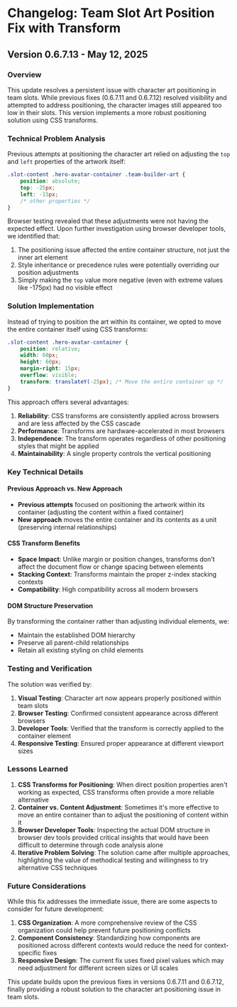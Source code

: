 # Changelog: Team Slot Art Position Fix with Transform

## Version 0.6.7.13 - May 12, 2025

### Overview
This update resolves a persistent issue with character art positioning in team slots. While previous fixes (0.6.7.11 and 0.6.7.12) resolved visibility and attempted to address positioning, the character images still appeared too low in their slots. This version implements a more robust positioning solution using CSS transforms.

### Technical Problem Analysis
Previous attempts at positioning the character art relied on adjusting the `top` and `left` properties of the artwork itself:

```css
.slot-content .hero-avatar-container .team-builder-art {
    position: absolute;
    top: -25px; 
    left: -15px;
    /* other properties */
}
```

Browser testing revealed that these adjustments were not having the expected effect. Upon further investigation using browser developer tools, we identified that:

1. The positioning issue affected the entire container structure, not just the inner art element
2. Style inheritance or precedence rules were potentially overriding our position adjustments
3. Simply making the `top` value more negative (even with extreme values like -175px) had no visible effect

### Solution Implementation
Instead of trying to position the art within its container, we opted to move the entire container itself using CSS transforms:

```css
.slot-content .hero-avatar-container {
    position: relative;
    width: 60px;
    height: 60px;
    margin-right: 15px;
    overflow: visible;
    transform: translateY(-25px); /* Move the entire container up */
}
```

This approach offers several advantages:
1. **Reliability**: CSS transforms are consistently applied across browsers and are less affected by the CSS cascade
2. **Performance**: Transforms are hardware-accelerated in most browsers
3. **Independence**: The transform operates regardless of other positioning styles that might be applied
4. **Maintainability**: A single property controls the vertical positioning

### Key Technical Details

#### Previous Approach vs. New Approach
- **Previous attempts** focused on positioning the artwork within its container (adjusting the content within a fixed container)
- **New approach** moves the entire container and its contents as a unit (preserving internal relationships)

#### CSS Transform Benefits
- **Space Impact**: Unlike margin or position changes, transforms don't affect the document flow or change spacing between elements
- **Stacking Context**: Transforms maintain the proper z-index stacking contexts
- **Compatibility**: High compatibility across all modern browsers

#### DOM Structure Preservation
By transforming the container rather than adjusting individual elements, we:
- Maintain the established DOM hierarchy
- Preserve all parent-child relationships
- Retain all existing styling on child elements

### Testing and Verification
The solution was verified by:

1. **Visual Testing**: Character art now appears properly positioned within team slots
2. **Browser Testing**: Confirmed consistent appearance across different browsers
3. **Developer Tools**: Verified that the transform is correctly applied to the container element
4. **Responsive Testing**: Ensured proper appearance at different viewport sizes

### Lessons Learned
1. **CSS Transforms for Positioning**: When direct position properties aren't working as expected, CSS transforms often provide a more reliable alternative
2. **Container vs. Content Adjustment**: Sometimes it's more effective to move an entire container than to adjust the positioning of content within it
3. **Browser Developer Tools**: Inspecting the actual DOM structure in browser dev tools provided critical insights that would have been difficult to determine through code analysis alone
4. **Iterative Problem Solving**: The solution came after multiple approaches, highlighting the value of methodical testing and willingness to try alternative CSS techniques

### Future Considerations
While this fix addresses the immediate issue, there are some aspects to consider for future development:

1. **CSS Organization**: A more comprehensive review of the CSS organization could help prevent future positioning conflicts
2. **Component Consistency**: Standardizing how components are positioned across different contexts would reduce the need for context-specific fixes
3. **Responsive Design**: The current fix uses fixed pixel values which may need adjustment for different screen sizes or UI scales

This update builds upon the previous fixes in versions 0.6.7.11 and 0.6.7.12, finally providing a robust solution to the character art positioning issue in team slots.